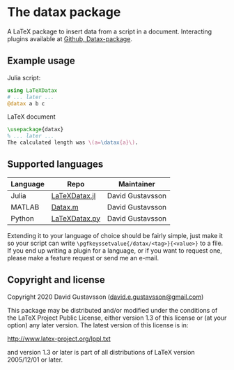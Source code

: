# The datax package
A LaTeX package to insert data from a script in a document. Interacting plugins available at [Github, Datax-package](https://github.com/Datax-package).

## Example usage
Julia script:
```julia
using LaTeXDatax
# ... later ...
@datax a b c
```

LaTeX document
```tex
\usepackage{datax}
% ... later ...
The calculated length was \(a=\datax{a}\).
```

## Supported languages

Language | Repo | Maintainer
----- | ----- | -----
Julia | [LaTeXDatax.jl](https://github.com/Datax-package/LaTeXDatax.jl) | David Gustavsson
MATLAB | [Datax.m](https://github.com/Datax-package/Datax.m) | David Gustavsson
Python | [LaTeXDatax.py](https://github.com/Datax-package/LaTeXDatax.py) | David Gustavsson

Extending it to your language of choice should be fairly simple, just make it so your script can write `\pgfkeyssetvalue{/datax/<tag>}{<value>}` to a file.
If you end up writing a plugin for a language, or if you want to request one, please make a feature request or send me an e-mail.

## Copyright and license
Copyright 2020 David Gustavsson (david.e.gustavsson@gmail.com)

This package may be distributed and/or modified under the
conditions of the LaTeX Project Public License, either
version 1.3 of this license or (at your option) any later
version. The latest version of this license is in:

http://www.latex-project.org/lppl.txt

and version 1.3 or later is part of all distributions of
LaTeX version 2005/12/01 or later.


